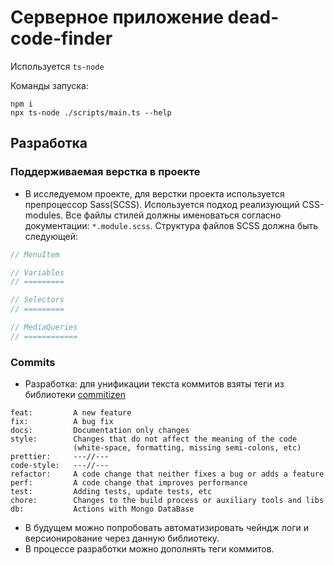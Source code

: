 # Серверное приложение dead-code-finder

Используется `ts-node`

Команды запуска:

```
npm i
npx ts-node ./scripts/main.ts --help
```

## Разработка

### Поддерживаемая верстка в проекте

- В исследуемом проекте, для верстки проекта используется препроцессор
  Sass(SCSS). Используется подход реализующий CSS-modules. Все файлы стилей
  должны именоваться согласно документации: `*.module.scss`. Структура файлов
  SCSS должна быть следующей:

```scss
// MenuItem

// Variables
// =========

// Selectors
// =========

// MediaQueries
// ============
```

### Commits

- Разработка: для унификации текста коммитов взяты теги из библиотеки
  [commitizen](http://commitizen.github.io/cz-cli/)

```
feat:         A new feature
fix:          A bug fix
docs:         Documentation only changes
style:        Changes that do not affect the meaning of the code
              (white-space, formatting, missing semi-colons, etc)
prettier:     ---//---
code-style:   ---//---
refactor:     A code change that neither fixes a bug or adds a feature
perf:         A code change that improves performance
test:         Adding tests, update tests, etc
chore:        Changes to the build process or auxiliary tools and libs
db:           Actions with Mongo DataBase
```

- В будущем можно попробовать автоматизировать чейндж логи и версионирование
  через данную библиотеку.
- В процессе разработки можно дополнять теги коммитов.
